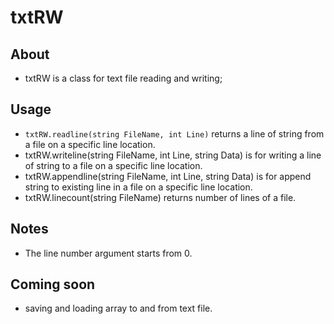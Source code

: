 # txtRW

## About
* txtRW is a class for text file reading and writing;

## Usage
* `txtRW.readline(string FileName, int Line)` returns a line of string from a file on a specific line location.
* txtRW.writeline(string FileName, int Line, string Data) is for writing a line of string to a file on a specific line location.
* txtRW.appendline(string FileName, int Line, string Data) is for append string to existing line in a file on a specific line location.
* txtRW.linecount(string FileName) returns number of lines of a file.

## Notes
* The line number argument starts from 0.

## Coming soon
* saving and loading array to and from text file.
